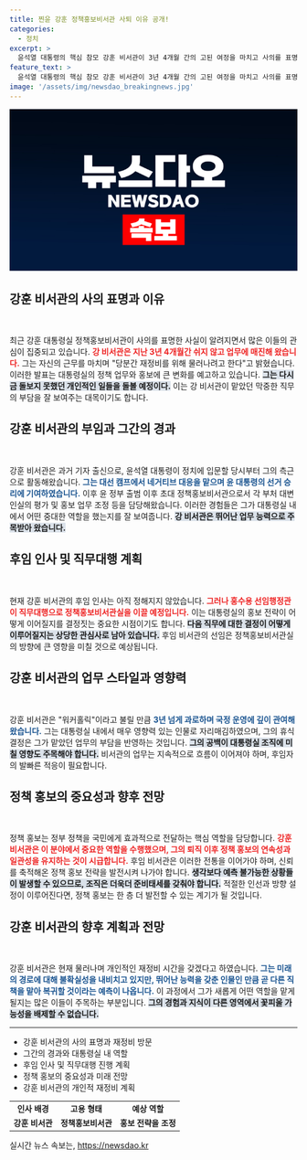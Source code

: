 ```yaml
---
title: 찐윤 강훈 정책홍보비서관 사퇴 이유 공개!
categories:
  - 정치
excerpt: >
  윤석열 대통령의 핵심 참모 강훈 비서관이 3년 4개월 간의 고된 여정을 마치고 사의를 표명하며 대통령실을 떠났습니다. 그는 재정비와 휴식을 위해 물러난다고 전하며, 후임은 아직 미정입니다.
feature_text: >
  윤석열 대통령의 핵심 참모 강훈 비서관이 3년 4개월 간의 고된 여정을 마치고 사의를 표명하며 대통령실을 떠났습니다. 그는 재정비와 휴식을 위해 물러난다고 전하며, 후임은 아직 미정입니다.
image: '/assets/img/newsdao_breakingnews.jpg'
---
```


<p><img src="/assets/img/newsdao_breakingnews.jpg" alt="firstkoreanews 속보" /></p>

<h2 data-ke-size="size26">강훈 비서관의 사의 표명과 이유</h2>

<p data-ke-size="size16">&nbsp;</p>

<p>최근 강훈 대통령실 정책홍보비서관이 사의를 표명한 사실이 알려지면서 많은 이들의 관심이 집중되고 있습니다. <b><span style="color: #ee2323;">강 비서관은 지난 3년 4개월간 쉬지 않고 업무에 매진해 왔습니다.</span></b> 그는 자신의 근무를 마치며 "당분간 재정비를 위해 물러나려고 한다"고 밝혔습니다. 이러한 발표는 대통령실의 정책 업무와 홍보에 큰 변화를 예고하고 있습니다. <b><span style="background-color: #21538527;">그는 다시금 돌보지 못했던 개인적인 일들을 돌볼 예정이다.</span></b> 이는 강 비서관이 맡았던 막중한 직무의 부담을 잘 보여주는 대목이기도 합니다. </p>

<h2 data-ke-size="size26">강훈 비서관의 부임과 그간의 경과</h2>

<p data-ke-size="size16">&nbsp;</p>

<p>강훈 비서관은 과거 기자 출신으로, 윤석열 대통령이 정치에 입문할 당시부터 그의 측근으로 활동해왔습니다. <b><span style="color: #1a5490;">그는 대선 캠프에서 네거티브 대응을 맡으며 윤 대통령의 선거 승리에 기여하였습니다.</span></b> 이후 윤 정부 출범 이후 초대 정책홍보비서관으로서 각 부처 대변인실의 평가 및 홍보 업무 조정 등을 담당해왔습니다. 이러한 경험들은 그가 대통령실 내에서 어떤 중대한 역할을 했는지를 잘 보여줍니다. <b><span style="background-color: #21538527;">강 비서관은 뛰어난 업무 능력으로 주목받아 왔습니다.</span></b></p>

<h2 data-ke-size="size26">후임 인사 및 직무대행 계획</h2>

<p data-ke-size="size16">&nbsp;</p>

<p>현재 강훈 비서관의 후임 인사는 아직 정해지지 않았습니다. <b><span style="color: #ee2323;">그러나 홍수용 선임행정관이 직무대행으로 정책홍보비서관실을 이끌 예정입니다.</span></b> 이는 대통령실의 홍보 전략이 어떻게 이어질지를 결정짓는 중요한 시점이기도 합니다. <b><span style="background-color: #21538527;">다음 직무에 대한 결정이 어떻게 이루어질지는 상당한 관심사로 남아 있습니다.</span></b> 후임 비서관의 선임은 정책홍보비서관실의 방향에 큰 영향을 미칠 것으로 예상됩니다.</p>

<h2 data-ke-size="size26">강훈 비서관의 업무 스타일과 영향력</h2>

<p data-ke-size="size16">&nbsp;</p>

<p>강훈 비서관은 "워커홀릭"이라고 불릴 만큼 <b><span style="color: #1a5490;">3년 넘게 과로하며 국정 운영에 깊이 관여해왔습니다.</span></b> 그는 대통령실 내에서 매우 영향력 있는 인물로 자리매김하였으며, 그의 휴식 결정은 그가 맡았던 업무의 부담을 반영하는 것입니다. <b><span style="background-color: #21538527;">그의 공백이 대통령실 조직에 미칠 영향도 주목해야 합니다.</span></b> 비서관의 업무는 지속적으로 흐름이 이어져야 하며, 후임자의 발빠른 적응이 필요합니다.</p>

<h2 data-ke-size="size26">정책 홍보의 중요성과 향후 전망</h2>

<p data-ke-size="size16">&nbsp;</p>

<p>정책 홍보는 정부 정책을 국민에게 효과적으로 전달하는 핵심 역할을 담당합니다. <b><span style="color: #ee2323;">강훈 비서관은 이 분야에서 중요한 역할을 수행했으며, 그의 퇴직 이후 정책 홍보의 연속성과 일관성을 유지하는 것이 시급합니다.</span></b> 후임 비서관은 이러한 전통을 이어가야 하며, 신뢰를 축적해온 정책 홍보 전략을 발전시켜 나가야 합니다. <b><span style="background-color: #21538527;">생각보다 예측 불가능한 상황들이 발생할 수 있으므로, 조직은 더욱더 준비태세를 갖춰야 합니다.</span></b> 적절한 인선과 방향 설정이 이루어진다면, 정책 홍보는 한 층 더 발전할 수 있는 계기가 될 것입니다.</p>

<h2 data-ke-size="size26">강훈 비서관의 향후 계획과 전망</h2>

<p data-ke-size="size16">&nbsp;</p>

<p>강훈 비서관은 현재 물러나며 개인적인 재정비 시간을 갖겠다고 하였습니다. <b><span style="color: #1a5490;">그는 미래의 경로에 대해 불확실성을 내비치고 있지만, 뛰어난 능력을 갖춘 인물인 만큼 곧 다른 직책을 맡아 복귀할 것이라는 예측이 나옵니다.</span></b> 이 과정에서 그가 새롭게 어떤 역할을 맡게 될지는 많은 이들이 주목하는 부분입니다. <b><span style="background-color: #21538527;">그의 경험과 지식이 다른 영역에서 꽃피울 가능성을 배제할 수 없습니다.</span></b></p>

<hr>

<ul>
    <li>강훈 비서관의 사의 표명과 재정비 방문</li>
    <li>그간의 경과와 대통령실 내 역할</li>
    <li>후임 인사 및 직무대행 진행 계획</li>
    <li>정책 홍보의 중요성과 미래 전망</li>
    <li>강훈 비서관의 개인적 재정비 계획</li>
</ul>

<table style="width: 100%;">
    <tr>
        <td style="text-align: center; height: 17px;"><b>인사 배경</b></td>
        <td style="text-align: center; height: 17px;"><b>고용 형태</b></td>
        <td style="text-align: center; height: 17px;"><b>예상 역할</b></td>
    </tr>
    <tr>
        <td style="text-align: center; height: 17px;"><b>강훈 비서관</b></td>
        <td style="text-align: center; height: 17px;"><b>정책홍보비서관</b></td>
        <td style="text-align: center; height: 17px;"><b>홍보 전략을 조정</b></td>
    </tr>
</table>
실시간 뉴스 속보는, <a href="https://newsdao.kr" rel="dofollow">https://newsdao.kr</a>


